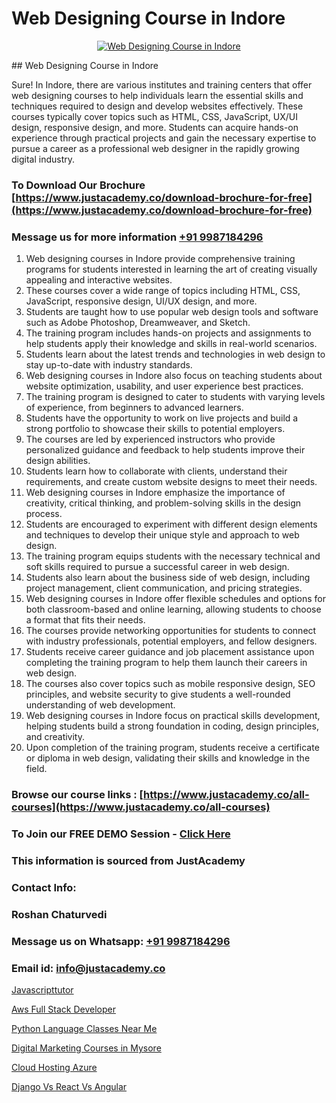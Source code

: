# Web Designing Course in Indore

<p align="center">
  <a href="https://justacademy.co/all-courses">
    <img src="https://i.ibb.co/P5KtSQ2/ui-ux.png" alt="Web Designing Course in Indore">
  </a>
</p>
## Web Designing Course in Indore

Sure! In Indore, there are various institutes and training centers that offer web designing courses to help individuals learn the essential skills and techniques required to design and develop websites effectively. These courses typically cover topics such as HTML, CSS, JavaScript, UX/UI design, responsive design, and more. Students can acquire hands-on experience through practical projects and gain the necessary expertise to pursue a career as a professional web designer in the rapidly growing digital industry.
### To Download Our Brochure [https://www.justacademy.co/download-brochure-for-free](https://www.justacademy.co/download-brochure-for-free)
### Message us for more information [+91 9987184296](https://api.whatsapp.com/send?phone=919987184296)
1) Web designing courses in Indore provide comprehensive training programs for students interested in learning the art of creating visually appealing and interactive websites.
2) These courses cover a wide range of topics including HTML, CSS, JavaScript, responsive design, UI/UX design, and more.
3) Students are taught how to use popular web design tools and software such as Adobe Photoshop, Dreamweaver, and Sketch.
4) The training program includes hands-on projects and assignments to help students apply their knowledge and skills in real-world scenarios.
5) Students learn about the latest trends and technologies in web design to stay up-to-date with industry standards.
6) Web designing courses in Indore also focus on teaching students about website optimization, usability, and user experience best practices.
7) The training program is designed to cater to students with varying levels of experience, from beginners to advanced learners.
8) Students have the opportunity to work on live projects and build a strong portfolio to showcase their skills to potential employers.
9) The courses are led by experienced instructors who provide personalized guidance and feedback to help students improve their design abilities.
10) Students learn how to collaborate with clients, understand their requirements, and create custom website designs to meet their needs.
11) Web designing courses in Indore emphasize the importance of creativity, critical thinking, and problem-solving skills in the design process.
12) Students are encouraged to experiment with different design elements and techniques to develop their unique style and approach to web design.
13) The training program equips students with the necessary technical and soft skills required to pursue a successful career in web design.
14) Students also learn about the business side of web design, including project management, client communication, and pricing strategies.
15) Web designing courses in Indore offer flexible schedules and options for both classroom-based and online learning, allowing students to choose a format that fits their needs.
16) The courses provide networking opportunities for students to connect with industry professionals, potential employers, and fellow designers.
17) Students receive career guidance and job placement assistance upon completing the training program to help them launch their careers in web design.
18) The courses also cover topics such as mobile responsive design, SEO principles, and website security to give students a well-rounded understanding of web development.
19) Web designing courses in Indore focus on practical skills development, helping students build a strong foundation in coding, design principles, and creativity.
20) Upon completion of the training program, students receive a certificate or diploma in web design, validating their skills and knowledge in the field.

### Browse our course links : [https://www.justacademy.co/all-courses](https://www.justacademy.co/all-courses) 
### To Join our FREE DEMO Session - [Click Here](https://www.justacademy.co/register-for-course-demo)


### This information is sourced from JustAcademy
### Contact Info:
### Roshan Chaturvedi
### Message us on Whatsapp: [+91 9987184296](https://api.whatsapp.com/send?phone=919987184296)
### Email id: [info@justacademy.co](mailto:info@justacademy.co)
                
[Javascripttutor](https://www.linkedin.com/pulse/javascripttutor-justacademy-berlin-kqeyc?trackingId=GCuBrRWLvXnyBZAnUFHbtw%3D%3D&lipi=urn%3Ali%3Apage%3Ad_flagship3_company_admin%3B9LRf%2B9vgRJ%2BRyqfmHudhjA%3D%3D)

[Aws Full Stack Developer](https://www.linkedin.com/pulse/aws-full-stack-developer-justacademy-cupertino-xatnc/)

[Python Language Classes Near Me](https://medium.com/@justacademytraining/python-language-classes-near-me-df28cf762114)

[Digital Marketing Courses in Mysore](https://medium.com/@mahi3106/digital-marketing-courses-in-mysore-2fa38a62a24b)

[Cloud Hosting Azure](https://justacademyin.github.io/justacademy/cloud-hosting-azure)

[Django Vs React Vs Angular](https://justacademyin.github.io/Articles/Django-Vs-React-Vs-Angular)

